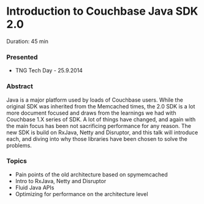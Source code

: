 Introduction to Couchbase Java SDK 2.0
======================================

Duration: 45 min

### Presented

- TNG Tech Day - 25.9.2014

### Abstract

Java is a major platform used by loads of Couchbase users. While the original
SDK was inherited from the Memcached times, the 2.0 SDK is a lot more document
focused and draws from the learnings we had with Couchbase 1.X series of SDK.
A lot of things have changed, and again with the main focus has been not
sacrificing performance for any reason. The new SDK is build on RxJava, Netty
and Disruptor, and this talk will introduce each, and diving into why those
libraries have been chosen to solve the problems.

### Topics

- Pain points of the old architecture based on spymemcached
- Intro to RxJava, Netty and Disruptor
- Fluid Java APIs
- Optimizing for performance on the architecture level

